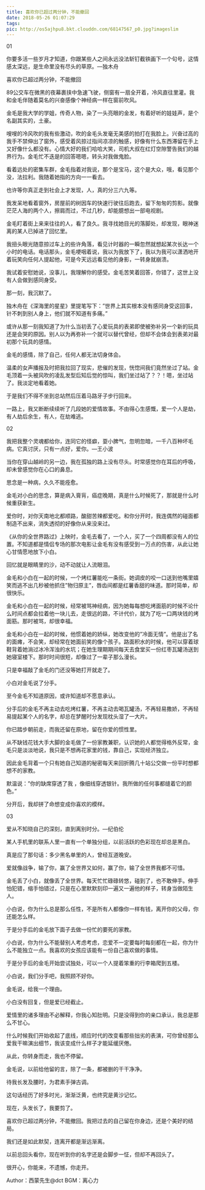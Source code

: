 ```yaml
---
title: 喜欢你已超过两分钟，不能撤回
date: 2018-05-26 01:07:29
tags:
pic: http://os5ajhpu8.bkt.clouddn.com/68147567_p0.jpg?imageslim
---
```

01

你要多活一些岁月才知道，你跟某些人之间永远没法斩钉截铁画下一个句号，这情感太深远，是生命里没有尽头的草原。—独木舟

喜欢你已超过两分钟，不能撤回

89公交车在微黑的夜幕裹挟中急速飞驶，侧窗有一扇全开着，冷风直往里灌。我和金毛伴随着莫名的兴奋感像个神经病一样在窗前吹风。

金毛是我大学的学姐，传奇人物，染了一头亮眼的金发，有着好听的娃娃声，是个名副其实的，土豪。

嗖嗖的冷风吹的我有些激动，吹的金毛头发毫无美感的拍打在我脸上。兴奋过高的我手不禁伸出了窗外，感受着风掠过指间凉凉的触感，好像有什么东西滞留在手上又好像什么都没有。心情大好的我们哈哈大笑，司机大叔在红灯空隙警告我们的越界行为。金毛忙不迭是的回答嗯嗯，转头对我做鬼脸。

看着远处的密集车群，金毛指着对我说，那个是宝马，这个是大众，哦，看见那个没，法拉利。我随着她指的方向一一看去。

也许等你真正走到社会上才发现，人，真的分三六九等。

我发呆地看着窗外，房屋前的树因车的快速行驶往后跑去，留下匆匆的剪影。就像茫茫人海的两个人，擦肩而过，不过几秒，却能臆想出一部电视剧。

金毛盯着街上来来往往的人，看了良久。我寻找她目光的落脚处，却发现，眼神迷离的某人已掉进了回忆里。

我扭头眼光随意掠过车上的些许角落，看见计时器的一瞬忽然就想起某次长达一个小时的电话。电话那头，金毛哽咽着说，我以为我放下了，我以为我可以潇洒地开着玩笑向任何人提起他，可是今天远远看见他的身影，一转身就崩溃。

我试着安慰她说，没事儿，我理解你的感受。金毛苦笑着回答，你错了，这世上没有人会做到感同身受。

那一刻，我沉默了。

独木舟在《深海里的星星》里提笔写下：”世界上其实根本没有感同身受这回事，针不刺到别人身上，他们就不知道有多痛。”

或许从那一刻我知道了为什么当初丢了心爱玩具的表弟即使被弥补另一个新的玩具还是会哭的原因。别人以为再弥补一个就可以替代曾经，但却不会体会到表弟对最初那个玩具的感情。

金毛的感情，除了自己，任何人都无法切身体会。

温柔的女声播报及时把我拉回了现实，悲催的发现，恍惚间我们竟然坐过了站。金毛顶着一头被风吹的凌乱发型后知后觉的惊叫，我们坐过站了？？！嗯，坐过站了。我淡定地看着她。

于是我们不得不坐到总站然后压着马路牙子步行回来。

一路上，我又断断续续听了几段她的爱情故事。不由得心生感慨，爱一个人是劫，有人劫后余生，有人，在劫难逃。

02

我把我整个灵魂都给你，连同它的怪癖，耍小脾气，忽明忽暗，一千八百种坏毛病。它真讨厌，只有一点好，爱你。—王小波

当你在穿山越岭的另一边，我在孤独的路上没有尽头。时常感觉你在耳后的呼吸，却未曾感觉你在心口的鼻息。

思念是一种病，久久不能痊愈。

金毛对小白的思念，算是病入膏肓，癌症晚期，真是什么时候死了，那就是什么时候重获新生。

爱你时，对你天南地北都顺路，酸甜苦辣都爱吃。和你分开时，我连偶然的碰面都制造不出来，消失透彻的好像你从来没来过。

《从你的全世界路过》上映时，金毛去看了，一个人，买了一个四周都没有人的位置。不知道都是情侣专场的那次电影让金毛有没有感受到一万点的伤害，从此让她心甘情愿地放下小白。

回忆就是眼睛里的沙，动不动就让人流眼泪。

金毛和小白在一起的时候，一个烤红薯能吃一条街。她调皮的咬一口送到他嘴里嬉笑而逃不出几秒被他抓住”物归原主”，唇齿间都是红薯香甜的味道。那时简单，却很快乐。

金毛和小白在一起的时候，经常被骂神经病，因为她每每想吃烤面筋的时候不论什么时间点都会拉着他一块儿去，走很远的路，不计代价，就为了吃一口两块钱的烤面筋。那时被骂，却很幸福。

金毛和小白在一起的时候，他惯着她的娇纵，她改变他的”冷面无情”。他是出了名的面瘫，不会笑，却经常在她面前笑的像个孩子。路面积水的时候，他可以穿着球鞋背着她淌过冰冷浑浊的水坑；在她生理期期间每天去食堂买一份红枣瓦罐汤送到她寝室楼下。那时时间很短，却像过了一辈子那么漫长。

只是幸福敲了金毛的门还没等她打开就走了。

小白对金毛说了分手。

至今金毛不知道原因，或许知道却不愿意承认。

分手后的金毛不再主动去吃烤红薯，不再主动去喝瓦罐汤，不再轻易撒娇，不再轻易提起某个人的名字，却总在梦醒时分发现枕头湿了一大片。

你已踏步朝前走，而我还留在原地，留在你爱的惯性里。

从不缺钱花钱大手大脚的金毛做了一份家教兼职，认识她的人都觉得格外反常，金毛只是淡淡地说，我只是不想再花家里的钱，靠自己，实现经济独立。

因此金毛背着一个只有她自己知道的秘密每天来回折腾几十站公交做一份平时想都想不的家教。

默温说：”你的缺席穿透了我 ，像细线穿透银针。我所做的任何事都缝着它的颜色。”

分开后，我却拼了命想变成你喜欢的模样。

03

爱从不知晓自己的深刻，直到离别时分。—纪伯伦

某人手机里的联系人里一直有一个单独分组，以前活跃的色彩现在却总是黑白。

真是应了那句话：多少黑名单里的人，曾经互道晚安。

爱就像战争，输了你，赢了全世界又如何，赢了你，输了全世界我都不可惜。

金毛丢了小白，就像丢了全世界。每天忙忙碌碌转悠，碰到了，也不敢伸手。伸手怕犯错，缩手怕错过，只是在心里默默刻印一遍又一遍他的样子，转身当做陌生人。

小白说，你为什么总是那么任性，不是所有人都像你一样有钱，离开你的父母，你还能怎么样。

于是分手后的金毛放下面子去做一份忙的要死的家教。

小白说，你为什么不能替别人考虑考虑，恋爱不一定要每时每刻都在一起，你为什么不能独立一点。我喜欢的女孩应该能有一份自己喜欢做的事情。

于是分手后的金毛开始尝试独处，可以一个人提着笨重的行李箱爬到五楼。

小白说，我们分手吧，我照顾不好你。

金毛说，给我一个理由。

小白没有回复，但是爱已经截止。

爱情里的诸多理由不必解释，你我心知肚明。只是没得到你的亲口承认，我总是那么不甘心。

什么时候我们开始收起了底线，顺应时代的改变看那些拙劣的表演，可你曾经那么爱我干嘛演出细节，我该变成什么样子才能延缓厌倦。

从此，你转身而走，我也不停留。

金毛说，以前给他留的言，除了一条，都被删的干干净净。

待我长发及腰时，为君素手弹古调。

这句话经历了好多时光，渐渐泛黄，也终究是黄沙记忆。

现在，头发长了，我要剪了。

喜欢你已超过两分钟，不能撤回。我把过去的自己留在你身边，还是个美好的结局。

我们还是如此默契，连离开都是渐远渐离。

以前总回头看你，现在听到你的名字还是会脚步一怔，但却不再回头了。

很开心，你能来，不遗憾，你走开。

Author：西蒙先生@dct
BGM：离心力